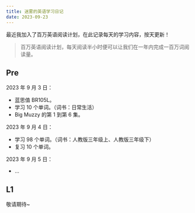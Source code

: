 ```yaml
---
title: 迷雾的英语学习日记
date: 2023-09-23
---
```


最近我加入了百万英语阅读计划，在此记录每天的学习内容，按天更新！

> 百万英语阅读计划，每天阅读半小时便可以让我们在一年内完成一百万词阅读量。

## Pre

2023 年 9 月 3 日：

- 蓝思值 BR105L。
- 学习 10 个单词。（词书：日常生活）
- Big Muzzy 的第 1 到第 6 集。

2023 年 9 月 4 日：

- 学习 98 个单词。（词书：人教版三年级上、人教版三年级下）
- 复习 10 个单词。

2023 年 9 月 5 日：

- ...

## L1

敬请期待~
